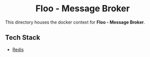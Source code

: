 <h1 style="text-align: center;">Floo - Message Broker</h1>

This directory houses the docker context for **Floo - Message Broker**.

## Tech Stack
- [Redis](https://redis.io/)
